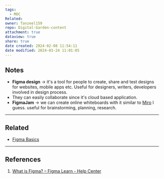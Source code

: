 ```yaml
---
tags:
  - MOC
Related: 
owner: Tanzeel159
repo: Digital-Garden-content
attachment: true
dataview: true
share: true
date created: 2024-02-08 11:54:11
date modified: 2024-03-24 11:01:05
---
```

## Notes

- **Figma design** -> it's a tool for people to create, share and test designs for websites, mobile apps etc.  Useful for designers, writers, developers involved in design process. 
- They can easily collaborate since it's cloud based application.
- **FigmaJam**  -> we can create online whiteboards with it similar to [Miro](https://miro.com/) I guess. useful for brainstorming, planning, research.









---
## Related

- [Figma Basics](./Figma%2520Basics.md#)


---

## References

1) [What is Figma? – Figma Learn - Help Center](https://help.figma.com/hc/en-us/articles/14563969806359-What-is-Figma-#:~:text=Figma%20design%20is%20for%20people,and%20make%20better%20decisions%2C%20faster.)